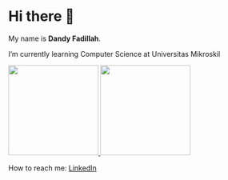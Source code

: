 # Hi there 👋

My name is **Dandy Fadillah**.

 I’m currently learning Computer Science at Universitas Mikroskil
 
 <p align="left">
<a href="https://github.com/dndyfdlh">
  <img height="180em" src="https://github-readme-stats-eight-theta.vercel.app/api?username=dndyfdlh&show_icons=true&theme=algolia&include_all_commits=true&count_private=true"/>
  <img height="180em" src="https://github-readme-stats-eight-theta.vercel.app/api/top-langs/?username=dndyfdlh&layout=compact&langs_count=8&theme=algolia"/>
</a>
</p>

 How to reach me: [LinkedIn](https://www.linkedin.com/in/dandyfadillah/)


